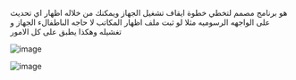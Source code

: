 هو برنامج مصمم لتخطي خطوة ايقاف تشغيل الجهاز
ويمكنك من خلاله اظهار اي تحديث على الواجهه الرسوميه
مثلا لو ثبت ملف اظهار المكاتب لا حاجه الىاطفالء الجهاز و تغشيله
وهكذا يطبق على كل الامور



![image](https://github.com/Siverslayer/Skip-shutdown-PS3/assets/164073129/b71400cc-67d1-41fc-ab2c-26ccfb45258a)


![image](https://github.com/Siverslayer/Skip-shutdown-PS3/assets/164073129/6eacc1bd-0d0d-4c20-8415-75b31d64886f)
